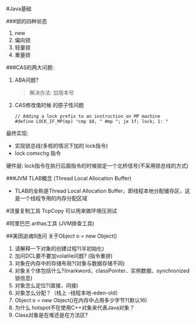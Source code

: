 #Java基础

###锁的四种状态
1. new
2. 偏向锁
3. 轻量锁
4. 重量锁


###CAS的两大问题:
1. ABA问题?
    >解决办法: 加版本号
2. CAS修改值时候  的原子性问题
   ```
   // Adding a lock prefix to an instruction on MP machine
   #define LOCK_IF_MP(mp) "cmp $0, " #mp "; je 1f; lock; 1: " 
   ```
最终实现:
- 实现锁总线(多核的情况下加的 lock指令)
- lock comxchg 指令
   
硬件层:
   lock指令在执行后面指令的时候锁定一个北桥信号(不采用锁总线的方式)


###JVM TLAB概念 (Thread Local Allocation Buffer)
- TLAB的全称是Thread Local Allocation Buffer，即线程本地分配缓存区，这是一个线程专用的内存分配区域


#流量复制工具
TcpCopy
可以用来做环境压测试

#阿里巴巴 arthas工具 (JVM排查工具)



##美团追魂9连问
关于Object o = new Object()
1. 请解释一下对象的创建过程?(半初始化)
2. 加问DCL要不要加volatile问题? (指令重排)
3. 对象在内存中的存储布局?(对象与数据存储不同)
4. 对象关个体包括什么?(markword、classPointer、实例数据、synchronized锁信息)
5. 对象怎么定位?(直接、间接)
6. 对象怎么分配？（栈上 -线程本地-eden-old）
7. Object o = new  Object()在内存中占用多少字节?(默认16)
8. 为什么 hotspot不在使用C++对象来代表Java对象？
9. Class对象是在堆还是在方法区?